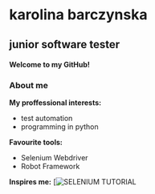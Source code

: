 # karolina barczynska
## junior software tester

#### Welcome to my GitHub!

### About me

**My proffessional interests:**
- test automation
- programming in python

**Favourite tools:**
- Selenium Webdriver
- Robot Framework

**Inspires me:**
[![SELENIUM TUTORIAL](https://www.youtube.com/watch?v=ph3NJm4Z7m4)
